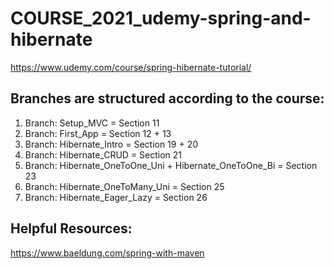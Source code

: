 # COURSE_2021_udemy-spring-and-hibernate
https://www.udemy.com/course/spring-hibernate-tutorial/

## Branches are structured according to the course:

1. Branch: Setup_MVC = Section 11
2. Branch: First_App = Section 12 + 13
3. Branch: Hibernate_Intro = Section 19 + 20
4. Branch: Hibernate_CRUD = Section 21
5. Branch: Hibernate_OneToOne_Uni + Hibernate_OneToOne_Bi = Section 23
6. Branch: Hibernate_OneToMany_Uni = Section 25
7. Branch: Hibernate_Eager_Lazy = Section 26

## Helpful Resources:
https://www.baeldung.com/spring-with-maven
